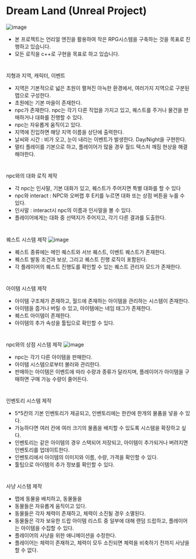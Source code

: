 # Dream Land (Unreal Project)

![image](https://github.com/sodaakim/Dream-land/assets/83997634/ebf89636-9f42-489e-90df-62bffeb46e49)

- 본 프로젝트는 언리얼 엔진을 활용하여 작은 RPG시스템을 구축하는 것을 목표로 진행하고 있습니다.
- 모든 로직을 c++로 구현을 목표로 하고 있습니다.

#
지형과 지역, 캐릭터, 이벤트
- 지역은 기본적으로 넓은 초원이 펼쳐진 아늑한 환경에서, 여러가지 지역으로 구분된 맵으로 구성한다.
- 초원에는 기본 마을이 존재한다.
- npc가 존재한다. npc는 각기 다른 직업을 가지고 있고, 퀘스트를 주거나 물건을 판매하거나 대화를 진행할 수 있다.
- npc는 자유롭게 움직이고 있다.
- 지역에 진입하면 해당 지역 이름을 상단에 출력한다.
- 날씨와 시간 : 비가 오고, 눈이 내리는 이벤트가 발생한다. Day/Night을 구현한다.
- 멀티 플레이를 기본으로 하고, 플레이어가 많을 경우 월드 텍스처 깨짐 현상을 해결해야한다.

#
npc와의 대화 로직 제작
- 각 npc는 인사말, 기본 대화가 있고, 퀘스트가 주어지면 특별 대화를 할 수 있다
- npc와 interact : NPC와 오버랩 후 E키를 누르면 대화 또는 상점 버튼을 누를 수 있다.
- 인사말 : interact시 npc의 이름과 인사말을 볼 수 있다.
- 플레이어에게는 대화 중 선택지가 주어지고, 각기 다른 결과를 도출한다.

#
퀘스트 시스템 제작
![image](https://github.com/sodaakim/Dream-land/assets/83997634/90d75460-93ce-4aca-a8b3-3e4fc02dfd18)

- 퀘스트 종류에는 메인 퀘스트와 서브 퀘스트, 이벤트 퀘스트가 존재한다.
- 퀘스트 발동 조건과 보상, 그리고 퀘스트 진행 로직이 포함된다.
- 각 플레이어의 퀘스트 진행도를 확인할 수 있는 퀘스트 관리자 모드가 존재한다.

#
아이템 시스템 제작

- 아이템 구조체가 존재하고, 월드에 존재하는 아이템을 관리하는 시스템이 존재한다.
- 아이템을 줍거나 버릴 수 있고, 아이템에는 네임 태그가 존재한다.
- 퀘스트 아이템이 존재한다.
- 아이템의 추가 속성을 툴팁으로 확인할 수 있다.

#
npc와의 상점 시스템 제작
![image](https://github.com/sodaakim/Dream-land/assets/83997634/72567fae-7912-4137-ad54-97d7f939d863)

- npc는 각기 다른 아이템을 판매한다.
- 아이템 시스템으로부터 불러와 관리한다.
- 판매하는 아이템은 이벤트에 따라 수량과 종류가 달라지며, 플레이어가 아이템을 구매하면 구매 가능 수량이 줄어든다.

#
인벤토리 시스템 제작
- 5*5칸의 기본 인벤토리가 제공되고, 인벤토리에는 한칸에 한개의 물품을 넣을 수 있다.
- 가능하다면 여러 칸에 여러 크기의 물픔을 배치할 수 있도록 시스템을 확장하고 싶다.
- 인벤토리는 같은 아이템의 경우 스택되어 저장되고, 아이템이 추가되거나 버려지면 인벤토리를 업데이트한다.
- 인벤토리에서 아이템의 이미지와 이름, 수량, 가격을 확인할 수 있다.
- 툴팁으로 아이템의 추가 정보를 확인할 수 있다.

#
사냥 시스템 제작
- 맵에 동물을 배치하고, 동물들을
- 동물들은 자유롭게 움직이고 있다.
- 동물들은 각자 체력이 존재하고, 체력이 소진될 경우 소멸된다.
- 동물들은 각자 보유한 드랍 아이템 리스트 중 일부에 대해 랜덤 드랍하고, 플레이어는 아이템을 수집할 수 있다.
- 플레이어의 사냥을 위한 애니메이션을 수정한다.
- 플레이어는 체력이 존재하고, 체력이 모두 소진되면 체력을 비축하기 전까지 사냥을 할 수 없다.
